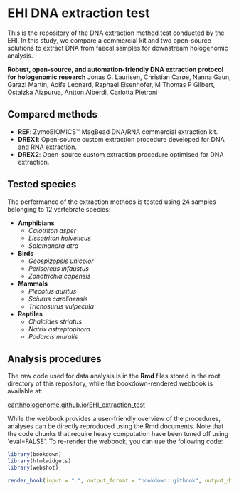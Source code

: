 # EHI DNA extraction test

This is the repository of the DNA extraction method test conducted by the EHI. In this study, we compare a commercial kit and two open-source solutions to extract DNA from faecal samples for downstream hologenomic analysis.

**Robust, open-source, and automation-friendly DNA extraction protocol for hologenomic research**
Jonas G. Laurisen, Christian Carøe, Nanna Gaun, Garazi Martin, Aoife Leonard, Raphael Eisenhofer, M Thomas P Gilbert, Ostaizka Aizpurua, Antton Alberdi, Carlotta Pietroni

## Compared methods

- **REF**: ZymoBIOMICS™ MagBead DNA/RNA commercial extraction kit.
- **DREX1**: Open-source custom extraction procedure developed for DNA and RNA extraction.
- **DREX2**: Open-source custom extraction procedure optimised for DNA extraction.

## Tested species

The performance of the extraction methods is tested using 24 samples belonging to 12 vertebrate species:

- **Amphibians**
  - *Calotriton asper*
  - *Lissotriton helveticus*
  - *Salamandra atra*
- **Birds**
  - *Geospizopsis unicolor*
  - *Perisoreus infaustus*
  - *Zonotrichia capensis*
- **Mammals**
  - *Plecotus auritus*
  - *Sciurus carolinensis*
  - *Trichosurus vulpecula*
- **Reptiles**
  - *Chalcides striatus*
  - *Natrix astreptophora*
  - *Podarcis muralis*
  
## Analysis procedures

The raw code used for data analysis is in the **Rmd** files stored in the root directory of this repository, while the bookdown-rendered webbook is available at:

[earthhologenome.github.io/EHI_extraction_test](https://earthhologenome.github.io/EHI_extraction_test)

While the webbook provides a user-friendly overview of the procedures, analyses can be directly reproduced using the Rmd documents. Note that the code chunks that require heavy computation have been tuned off using 'eval=FALSE'. To re-render the webbook, you can use the following code:


```r
library(bookdown)
library(htmlwidgets)
library(webshot)

render_book(input = ".", output_format = "bookdown::gitbook", output_dir = "docs")
```